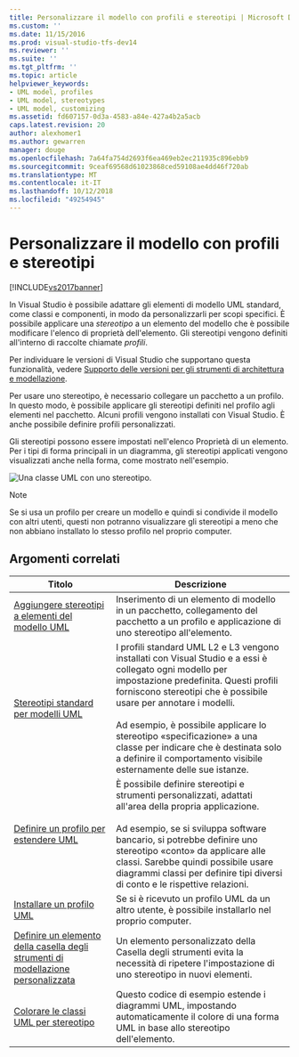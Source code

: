 ```yaml
---
title: Personalizzare il modello con profili e stereotipi | Microsoft Docs
ms.custom: ''
ms.date: 11/15/2016
ms.prod: visual-studio-tfs-dev14
ms.reviewer: ''
ms.suite: ''
ms.tgt_pltfrm: ''
ms.topic: article
helpviewer_keywords:
- UML model, profiles
- UML model, stereotypes
- UML model, customizing
ms.assetid: fd607157-0d3a-4583-a84e-427a4b2a5acb
caps.latest.revision: 20
author: alexhomer1
ms.author: gewarren
manager: douge
ms.openlocfilehash: 7a64fa754d2693f6ea469eb2ec211935c896ebb9
ms.sourcegitcommit: 9ceaf69568d61023868ced59108ae4dd46f720ab
ms.translationtype: MT
ms.contentlocale: it-IT
ms.lasthandoff: 10/12/2018
ms.locfileid: "49254945"
---
```

# <a name="customize-your-model-with-profiles-and-stereotypes"></a>Personalizzare il modello con profili e stereotipi
[!INCLUDE[vs2017banner](../includes/vs2017banner.md)]

In Visual Studio è possibile adattare gli elementi di modello UML standard, come classi e componenti, in modo da personalizzarli per scopi specifici. È possibile applicare una *stereotipo* a un elemento del modello che è possibile modificare l'elenco di proprietà dell'elemento. Gli stereotipi vengono definiti all'interno di raccolte chiamate *profili*.  
  
 Per individuare le versioni di Visual Studio che supportano questa funzionalità, vedere [Supporto delle versioni per gli strumenti di architettura e modellazione](../modeling/what-s-new-for-design-in-visual-studio.md#VersionSupport).  
  
 Per usare uno stereotipo, è necessario collegare un pacchetto a un profilo. In questo modo, è possibile applicare gli stereotipi definiti nel profilo agli elementi nel pacchetto. Alcuni profili vengono installati con Visual Studio. È anche possibile definire profili personalizzati.  
  
 Gli stereotipi possono essere impostati nell'elenco Proprietà di un elemento. Per i tipi di forma principali in un diagramma, gli stereotipi applicati vengono visualizzati anche nella forma, come mostrato nell'esempio.  
  
 ![Una classe UML con uno stereotipo. ](../modeling/media/uml-class-stereotype.png "UML_class_stereotype")  
  
> [!NOTE]
>  Se si usa un profilo per creare un modello e quindi si condivide il modello con altri utenti, questi non potranno visualizzare gli stereotipi a meno che non abbiano installato lo stesso profilo nel proprio computer.  
  
## <a name="related-topics"></a>Argomenti correlati  
  
|Titolo|Descrizione|  
|-----------|-----------------|  
|[Aggiungere stereotipi a elementi del modello UML](../modeling/add-stereotypes-to-uml-model-elements.md)|Inserimento di un elemento di modello in un pacchetto, collegamento del pacchetto a un profilo e applicazione di uno stereotipo all'elemento.|  
|[Stereotipi standard per modelli UML](../modeling/standard-stereotypes-for-uml-models.md)|I profili standard UML L2 e L3 vengono installati con Visual Studio e a essi è collegato ogni modello per impostazione predefinita. Questi profili forniscono stereotipi che è possibile usare per annotare i modelli.<br /><br /> Ad esempio, è possibile applicare lo stereotipo «specificazione» a una classe per indicare che è destinata solo a definire il comportamento visibile esternamente delle sue istanze.|  
|[Definire un profilo per estendere UML](../modeling/define-a-profile-to-extend-uml.md)|È possibile definire stereotipi e strumenti personalizzati, adattati all'area della propria applicazione.<br /><br /> Ad esempio, se si sviluppa software bancario, si potrebbe definire uno stereotipo «conto» da applicare alle classi. Sarebbe quindi possibile usare diagrammi classi per definire tipi diversi di conto e le rispettive relazioni.|  
|[Installare un profilo UML](../modeling/install-a-uml-profile.md)|Se si è ricevuto un profilo UML da un altro utente, è possibile installarlo nel proprio computer.|  
|[Definire un elemento della casella degli strumenti di modellazione personalizzata](../modeling/define-a-custom-modeling-toolbox-item.md)|Un elemento personalizzato della Casella degli strumenti evita la necessità di ripetere l'impostazione di uno stereotipo in nuovi elementi.|  
|[Colorare le classi UML per stereotipo](http://code.msdn.microsoft.com/UML-Color-Classes-by-07de2b70)|Questo codice di esempio estende i diagrammi UML, impostando automaticamente il colore di una forma UML in base allo stereotipo dell'elemento.|




